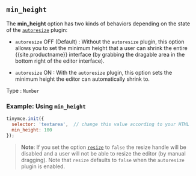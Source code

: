 ## `min_height`

The **min_height** option has two kinds of behaviors depending on the state of the [`autoresize`]({{site.baseurl}}/plugins-ref/opensource/autoresize/) plugin:

* `autoresize` OFF (Default) : Without the `autoresize` plugin, this option allows you to set the minimum height that a user can shrink the entire {{site.productname}} interface (by grabbing the dragable area in the bottom right of the editor interface).

* `autoresize` ON : With the `autoresize` plugin, this option sets the minimum height the editor can automatically shrink to.

Type
: `Number`

### Example: Using `min_height`

```js
tinymce.init({
  selector: 'textarea',  // change this value according to your HTML
  min_height: 100
});
```

> **Note**: If you set the option [`resize`](#resize) to `false` the resize handle will be disabled and a user will not be able to resize the editor (by manual dragging). Note that `resize` defaults to `false` when the `autoresize` plugin is enabled.